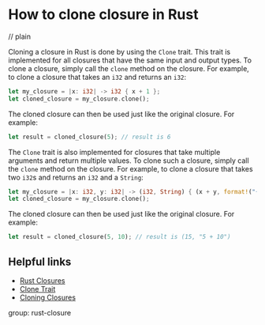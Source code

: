 # How to clone closure in Rust
// plain

Cloning a closure in Rust is done by using the `Clone` trait. This trait is implemented for all closures that have the same input and output types. To clone a closure, simply call the `clone` method on the closure. For example, to clone a closure that takes an `i32` and returns an `i32`:
```rust
let my_closure = |x: i32| -> i32 { x + 1 };
let cloned_closure = my_closure.clone();
```
The cloned closure can then be used just like the original closure. For example:
```rust
let result = cloned_closure(5); // result is 6
```
The `Clone` trait is also implemented for closures that take multiple arguments and return multiple values. To clone such a closure, simply call the `clone` method on the closure. For example, to clone a closure that takes two `i32`s and returns an `i32` and a `String`:
```rust
let my_closure = |x: i32, y: i32| -> (i32, String) { (x + y, format!("{} + {}", x, y)) };
let cloned_closure = my_closure.clone();
```
The cloned closure can then be used just like the original closure. For example:
```rust
let result = cloned_closure(5, 10); // result is (15, "5 + 10")
```

## Helpful links
- [Rust Closures](https://doc.rust-lang.org/book/ch13-01-closures.html)
- [Clone Trait](https://doc.rust-lang.org/std/clone/trait.Clone.html)
- [Cloning Closures](https://rustbyexample.com/fn/closures/cloning.html)

group: rust-closure